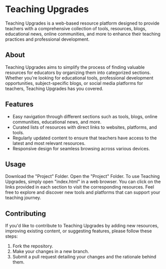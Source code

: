 # Teaching Upgrades

Teaching Upgrades is a web-based resource platform designed to provide teachers with a comprehensive collection of tools, resources, blogs, educational news, online communities, and more to enhance their teaching practices and professional development.

## About
Teaching Upgrades aims to simplify the process of finding valuable resources for educators by organizing them into categorized sections. Whether you're looking for educational tools, professional development opportunities, subject-specific blogs, or social media platforms for teachers, Teaching Upgrades has you covered.

## Features
- Easy navigation through different sections such as tools, blogs, online communities, educational news, and more.
- Curated lists of resources with direct links to websites, platforms, and tools.
- Regularly updated content to ensure that teachers have access to the latest and most relevant resources.
- Responsive design for seamless browsing across various devices.

## Usage
Download the "Project" Folder.
Open the "Project" Folder.
To use Teaching Upgrades, simply open "index.html" in a web browser. You can click on the links provided in each section to visit the corresponding resources. Feel free to explore and discover new tools and platforms that can support your teaching journey.

## Contributing
If you'd like to contribute to Teaching Upgrades by adding new resources, improving existing content, or suggesting features, please follow these steps:
1. Fork the repository.
2. Make your changes in a new branch.
3. Submit a pull request detailing your changes and the rationale behind them.


